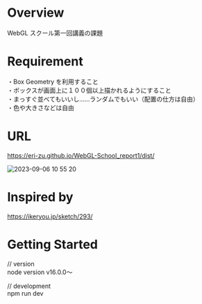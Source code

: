 # Overview

WebGL スクール第一回講義の課題

# Requirement

・Box Geometry を利用すること<br>
・ボックスが画面上に１００個以上描かれるようにすること<br>
・まっすぐ並べてもいいし……ランダムでもいい（配置の仕方は自由）<br>
・色や大きさなどは自由

# URL
https://eri-zu.github.io/WebGL-School_report1/dist/ <br>

![ 2023-09-06 10 55 20](https://github.com/eri-zu/WebGL-School_report1/assets/61580772/f5b2456b-efed-40c0-9469-f346a7dc5731)


# Inspired by
https://ikeryou.jp/sketch/293/

# Getting Started

// version<br>
node version v16.0.0〜

// development<br>
npm run dev
